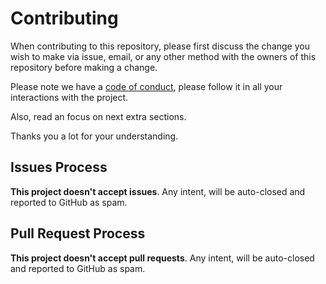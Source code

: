 # Contributing

When contributing to this repository, please first discuss the change you wish to make via issue, email, or any other method with the owners of this repository before making a change.

Please note we have a [code of conduct][code-of-conduct], please follow it in all your interactions with the project.

Also, read an focus on next extra sections.

Thanks you a lot for your understanding.

## Issues Process

__This project doesn't accept issues__. Any intent, will be auto-closed and reported to GitHub as spam.

## Pull Request Process

__This project doesn't accept pull requests__. Any intent, will be auto-closed and reported to GitHub as spam.


[code-of-conduct]: ./CODE_OF_CONDUCT.md
